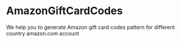 AmazonGiftCardCodes
===================

We help you to generate Amazon gift card codes pattern for different country amazon.com account
